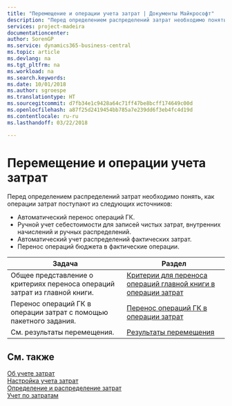 ```yaml
---
title: "Перемещение и операции учета затрат | Документы Майкрософт"
description: "Перед определением распределений затрат необходимо понять, откуда поступают операции затрат."
services: project-madeira
documentationcenter: 
author: SorenGP
ms.service: dynamics365-business-central
ms.topic: article
ms.devlang: na
ms.tgt_pltfrm: na
ms.workload: na
ms.search.keywords: 
ms.date: 10/01/2018
ms.author: sgroespe
ms.translationtype: HT
ms.sourcegitcommit: d7fb34e1c9428a64c71ff47be8bcff174649c00d
ms.openlocfilehash: a87f25d2419454bb785a7e239dd6f3eb4fc4d19d
ms.contentlocale: ru-ru
ms.lasthandoff: 03/22/2018

---
```

# <a name="transferring-and-posting-cost-entries"></a>Перемещение и операции учета затрат
Перед определением распределений затрат необходимо понять, как операции затрат поступают из следующих источников:  

-   Автоматический перенос операций ГК.  
-   Ручной учет себестоимости для записей чистых затрат, внутренних начислений и ручных распределений.  
-   Автоматический учет распределений фактических затрат.  
-   Перенос операций бюджета в фактические операции.  

|**Задача**|**Раздел**|  
|------------|-------------|  
|Общее представление о критериях переноса операций затрат из главной книги.|[Критерии для переноса операций главной книги в операции затрат](finance-criteria-for-transferring-general-ledger-entries-to-cost-entries.md)|  
|Перенос операций ГК в операции затрат с помощью пакетного задания.|[Перенос операций ГК в операции затрат](finance-how-to-transfer-general-ledger-entries-to-cost-entries.md)|  
|См. результаты перемещения.|[Результаты перемещения](finance-results-of-the-transfer.md)|  

## <a name="see-also"></a>См. также  
 [Об учете затрат](finance-about-cost-accounting.md)   
 [Настройка учета затрат](finance-set-up-cost-accounting.md)   
 [Определение и распределение затрат](finance-define-and-allocate-costs.md)   
 [Учет по затратам](finance-manage-cost-accounting.md)

